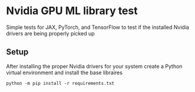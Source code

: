 # Nvidia GPU ML library test

Simple tests for JAX, PyTorch, and TensorFlow to test if the installed Nvidia drivers are being properly picked up

## Setup

After installing the proper Nvidia drivers for your system create a Python virtual environment and install the base libraires

```
python -m pip install -r requirements.txt
```